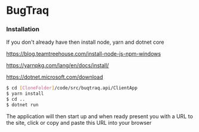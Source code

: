 # BugTraq

### Installation
If you don't already have then install node, yarn and dotnet core

https://blog.teamtreehouse.com/install-node-js-npm-windows

https://yarnpkg.com/lang/en/docs/install/

https://dotnet.microsoft.com/download

```sh
$ cd [CloneFolder]/code/src/buqtraq.api/ClientApp
$ yarn install
$ cd ..
$ dotnet run
```

The application will then start up and when ready present you with a 
URL to the site, click or copy and paste this URL into your browser
